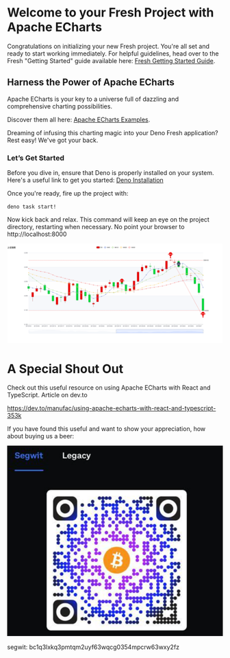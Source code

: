 # Welcome to your Fresh Project with Apache ECharts

Congratulations on initializing your new Fresh project. You're all set and ready to start working immediately. For helpful guidelines, head over to the Fresh "Getting Started" guide available here: [Fresh Getting Started Guide](https://fresh.deno.dev/docs/getting-started).

## Harness the Power of Apache ECharts

Apache ECharts is your key to a universe full of dazzling and comprehensive charting possibilities.

Discover them all here: [Apache ECharts Examples](https://echarts.apache.org/examples/en/index.html).

Dreaming of infusing this charting magic into your Deno Fresh application? Rest easy! We've got your back.

### Let’s Get Started

Before you dive in, ensure that Deno is properly installed on your system. Here's a useful link to get you started: [Deno Installation](https://deno.land/manual/getting_started/installation)

Once you're ready, fire up the project with:

```shell
deno task start!
```

Now kick back and relax. This command will keep an eye on the project directory, restarting when necessary.
No point your browser to http://localhost:8000

![](.//image/example.png)

# A Special Shout Out
Check out this useful resource on using Apache ECharts with React and TypeScript. Article on dev.to

https://dev.to/manufac/using-apache-echarts-with-react-and-typescript-353k

If you have found this useful and want to show your appreciation, how about buying us a beer:

![](./image/btc.png)

segwit: bc1q3lxkq3pmtqm2uyf63wqcg0354mpcrw63wxy2fz
